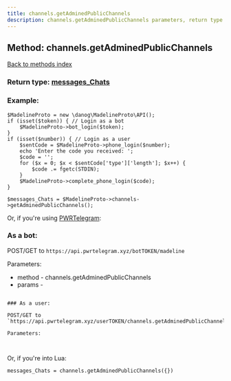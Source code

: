```yaml
---
title: channels.getAdminedPublicChannels
description: channels.getAdminedPublicChannels parameters, return type and example
---
```

## Method: channels.getAdminedPublicChannels  
[Back to methods index](index.md)




### Return type: [messages\_Chats](../types/messages_Chats.md)

### Example:


```
$MadelineProto = new \danog\MadelineProto\API();
if (isset($token)) { // Login as a bot
    $MadelineProto->bot_login($token);
}
if (isset($number)) { // Login as a user
    $sentCode = $MadelineProto->phone_login($number);
    echo 'Enter the code you received: ';
    $code = '';
    for ($x = 0; $x < $sentCode['type']['length']; $x++) {
        $code .= fgetc(STDIN);
    }
    $MadelineProto->complete_phone_login($code);
}

$messages_Chats = $MadelineProto->channels->getAdminedPublicChannels();
```

Or, if you're using [PWRTelegram](https://pwrtelegram.xyz):

### As a bot:

POST/GET to `https://api.pwrtelegram.xyz/botTOKEN/madeline`

Parameters:

* method - channels.getAdminedPublicChannels
* params - 

```

### As a user:

POST/GET to `https://api.pwrtelegram.xyz/userTOKEN/channels.getAdminedPublicChannels`

Parameters:



```

Or, if you're into Lua:

```
messages_Chats = channels.getAdminedPublicChannels({})
```

